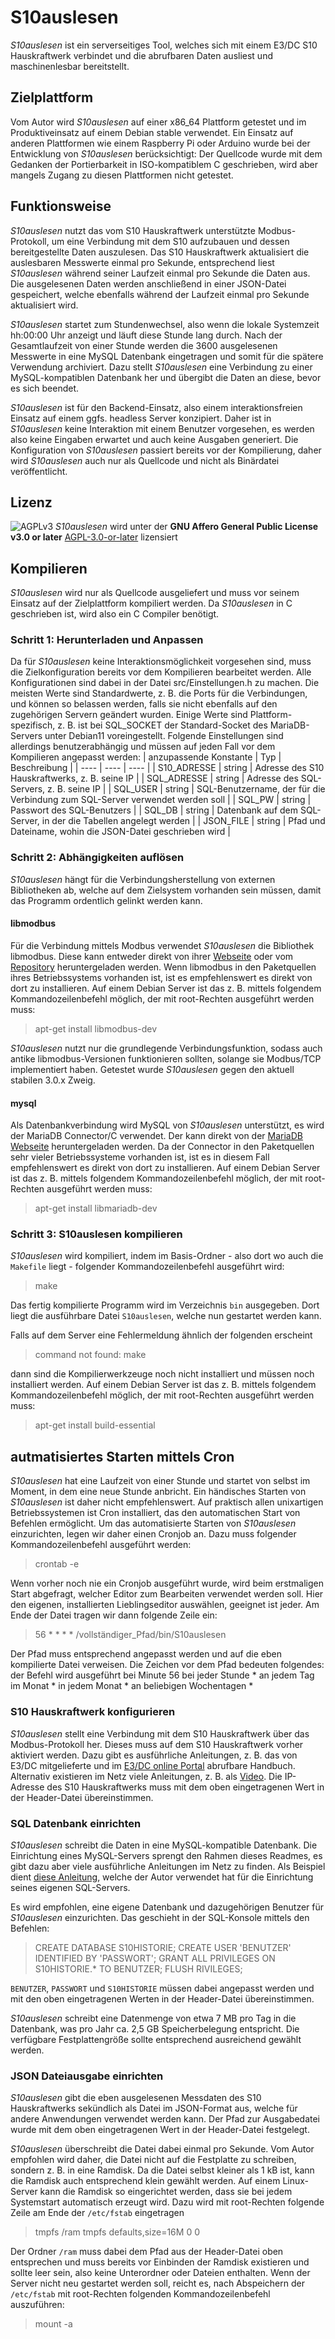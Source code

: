 # S10auslesen

*S10auslesen* ist ein serverseitiges Tool, welches sich mit einem E3/DC S10 Hauskraftwerk verbindet und die abrufbaren Daten ausliest und maschinenlesbar bereitstellt.

## Zielplattform

Vom Autor wird *S10auslesen* auf einer x86_64 Plattform getestet und im Produktiveinsatz auf einem Debian stable verwendet. Ein Einsatz auf anderen Plattformen wie einem Raspberry Pi oder Arduino wurde bei der Entwicklung von *S10auslesen* berücksichtigt: Der Quellcode wurde mit dem Gedanken der Portierbarkeit in ISO-kompatiblem C geschrieben, wird aber mangels Zugang zu diesen Plattformen nicht getestet.

## Funktionsweise

*S10auslesen* nutzt das vom S10 Hauskraftwerk unterstützte Modbus-Protokoll, um eine Verbindung mit dem S10 aufzubauen und dessen bereitgestellte Daten auszulesen. Das S10 Hauskraftwerk aktualisiert die auslesbaren Messwerte einmal pro Sekunde, entsprechend liest *S10auslesen* während seiner Laufzeit einmal pro Sekunde die Daten aus. Die ausgelesenen Daten werden anschließend in einer JSON-Datei gespeichert, welche ebenfalls während der Laufzeit einmal pro Sekunde aktualisiert wird.

*S10auslesen* startet zum Stundenwechsel, also wenn die lokale Systemzeit hh:00:00 Uhr anzeigt und läuft diese Stunde lang durch. Nach der Gesamtlaufzeit von einer Stunde werden die 3600 ausgelesenen Messwerte in eine MySQL Datenbank eingetragen und somit für die spätere Verwendung archiviert. Dazu stellt *S10auslesen* eine Verbindung zu einer MySQL-kompatiblen Datenbank her und übergibt die Daten an diese, bevor es sich beendet.

*S10auslesen* ist für den Backend-Einsatz, also einem interaktionsfreien Einsatz auf einem ggfs. headless Server konzipiert. Daher ist in *S10auslesen* keine Interaktion mit einem Benutzer vorgesehen, es werden also keine Eingaben erwartet und auch keine Ausgaben generiert. Die Konfiguration von *S10auslesen* passiert bereits vor der Kompilierung, daher wird *S10auslesen* auch nur als Quellcode und nicht als Binärdatei veröffentlicht.

## Lizenz

![AGPLv3](https://www.gnu.org/graphics/agplv3-88x31.png) *S10auslesen* wird unter der **GNU Affero General Public License v3.0 or later** [AGPL-3.0-or-later](LICENSE.md) lizensiert

## Kompilieren

*S10auslesen* wird nur als Quellcode ausgeliefert und muss vor seinem Einsatz auf der Zielplattform kompiliert werden. Da *S10auslesen* in C geschrieben ist, wird also ein C Compiler benötigt.

### Schritt 1: Herunterladen und Anpassen

Da für *S10auslesen* keine Interaktionsmöglichkeit vorgesehen sind, muss die Zielkonfiguration bereits vor dem Kompilieren bearbeitet werden. Alle Konfigurationen sind dabei in der Datei src/Einstellungen.h zu machen.
Die meisten Werte sind Standardwerte, z.&nbsp;B. die Ports für die Verbindungen, und können so belassen werden, falls sie nicht ebenfalls auf den zugehörigen Servern geändert wurden. Einige Werte sind Plattform-spezifisch, z.&nbsp;B. ist bei SQL_SOCKET der Standard-Socket des MariaDB-Servers unter Debian11 voreingestellt.
Folgende Einstellungen sind allerdings benutzerabhängig und müssen auf jeden Fall vor dem Kompilieren angepasst werden:
| anzupassende Konstante | Typ | Beschreibung |
| ---- | ---- | ---- |
| S10_ADRESSE | string | Adresse des S10 Hauskraftwerks, z.&nbsp;B. seine IP |
| SQL_ADRESSE | string | Adresse des SQL-Servers, z.&nbsp;B. seine IP |
| SQL_USER | string | SQL-Benutzername, der für die Verbindung zum SQL-Server verwendet werden soll |
| SQL_PW | string | Passwort des SQL-Benutzers |
| SQL_DB | string | Datenbank auf dem SQL-Server, in der die Tabellen angelegt werden |
| JSON_FILE | string | Pfad und Dateiname, wohin die JSON-Datei geschrieben wird |

### Schritt 2: Abhängigkeiten auflösen

*S10auslesen* hängt für die Verbindungsherstellung von externen Bibliotheken ab, welche auf dem Zielsystem vorhanden sein müssen, damit das Programm ordentlich gelinkt werden kann.

#### libmodbus

Für die Verbindung mittels Modbus verwendet *S10auslesen* die Bibliothek libmodbus. Diese kann entweder direkt von ihrer [Webseite](https://libmodbus.org/) oder vom [Repository](https://github.com/stephane/libmodbus) heruntergeladen werden.
Wenn libmodbus in den Paketquellen ihres Betriebssystems vorhanden ist, ist es empfehlenswert es direkt von dort zu installieren.
Auf einem Debian Server ist das z.&nbsp;B. mittels folgendem Kommandozeilenbefehl möglich, der mit root-Rechten ausgeführt werden muss:
> apt-get install libmodbus-dev

*S10auslesen* nutzt nur die grundlegende Verbindungsfunktion, sodass auch antike libmodbus-Versionen funktionieren sollten, solange sie Modbus/TCP implementiert haben. Getestet wurde *S10auslesen* gegen den aktuell stabilen 3.0.x Zweig.

#### mysql

Als Datenbankverbindung wird MySQL von *S10auslesen* unterstützt, es wird der MariaDB Connector/C verwendet. Der kann direkt von der [MariaDB Webseite](https://mariadb.com/kb/en/mariadb-connector-c/) heruntergeladen werden.
Da der Connector in den Paketquellen sehr vieler Betriebssysteme vorhanden ist, ist es in diesem Fall empfehlenswert es direkt von dort zu installieren.
Auf einem Debian Server ist das z.&nbsp;B. mittels folgendem Kommandozeilenbefehl möglich, der mit root-Rechten ausgeführt werden muss:
> apt-get install libmariadb-dev

### Schritt 3: S10auslesen kompilieren

*S10auslesen* wird kompiliert, indem im Basis-Ordner - also dort wo auch die `Makefile` liegt - folgender Kommandozeilenbefehl ausgeführt wird:
> make

Das fertig kompilierte Programm wird im Verzeichnis `bin` ausgegeben. Dort liegt die ausführbare Datei `S10auslesen`, welche nun gestartet werden kann.

Falls auf dem Server eine Fehlermeldung ähnlich der folgenden erscheint
> command not found: make

dann sind die Kompilierwerkzeuge noch nicht installiert und müssen noch installiert werden.
Auf einem Debian Server ist das z.&nbsp;B. mittels folgendem Kommandozeilenbefehl möglich, der mit root-Rechten ausgeführt werden muss:
> apt-get install build-essential

## autmatisiertes Starten mittels Cron

*S10auslesen* hat eine Laufzeit von einer Stunde und startet von selbst im Moment, in dem eine neue Stunde anbricht.
Ein händisches Starten von *S10auslesen* ist daher nicht empfehlenswert. Auf praktisch allen unixartigen Betriebssystemen ist Cron installiert, das den automatischen Start von Befehlen ermöglicht.
Um das automatisierte Starten von *S10auslesen* einzurichten, legen wir daher einen Cronjob an. Dazu muss folgender Kommandozeilenbefehl ausgeführt werden:
> crontab -e

Wenn vorher noch nie ein Cronjob ausgeführt wurde, wird beim erstmaligen Start abgefragt, welcher Editor zum Bearbeiten verwendet werden soll. Hier den eigenen, installierten Lieblingseditor auswählen, geeignet ist jeder.
Am Ende der Datei tragen wir dann folgende Zeile ein:
> 56 * * * * /vollständiger_Pfad/bin/S10auslesen

Der Pfad muss entsprechend angepasst werden und auf die eben kompilierte Datei verweisen. Die Zeichen vor dem Pfad bedeuten folgendes: der Befehl wird ausgeführt bei Minute 56 bei jeder Stunde * an jedem Tag im Monat * in jedem Monat * an beliebigen Wochentagen *

### S10 Hauskraftwerk konfigurieren

*S10auslesen* stellt eine Verbindung mit dem S10 Hauskraftwerk über das Modbus-Protokoll her. Dieses muss auf dem S10 Hauskraftwerk vorher aktiviert werden. Dazu gibt es ausführliche Anleitungen, z.&nbsp;B. das von E3/DC mitgelieferte und im [E3/DC online Portal](https://s10.e3dc.com/s10/) abrufbare Handbuch.
Alternativ existieren im Netz viele Anleitungen, z.&nbsp;B. als [Video](https://www.youtube.com/watch?v=a5RjLClphxA).
Die IP-Adresse des S10 Hauskraftwerks muss mit dem oben eingetragenen Wert in der Header-Datei übereinstimmen.

### SQL Datenbank einrichten

*S10auslesen* schreibt die Daten in eine MySQL-kompatible Datenbank. Die Einrichtung eines MySQL-Servers sprengt den Rahmen dieses Readmes, es gibt dazu aber viele ausführliche Anleitungen im Netz zu finden.
Als Beispiel dient [diese Anleitung](https://www.howtoforge.de/anleitung/so-installierst-du-mariadb-unter-debian-11/), welche der Autor verwendet hat für die Einrichtung seines eigenen SQL-Servers.

Es wird empfohlen, eine eigene Datenbank und dazugehörigen Benutzer für *S10auslesen* einzurichten. Das geschieht in der SQL-Konsole mittels den Befehlen:
> CREATE DATABASE S10HISTORIE;
> CREATE USER 'BENUTZER' IDENTIFIED BY 'PASSWORT';
> GRANT ALL PRIVILEGES ON S10HISTORIE.* TO BENUTZER;
> FLUSH RIVILEGES;

`BENUTZER`, `PASSWORT` und  `S10HISTORIE` müssen dabei angepasst werden und mit den oben eingetragenen Werten in der Header-Datei übereinstimmen.

*S10auslesen* schreibt eine Datenmenge von etwa 7&nbsp;MB pro Tag in die Datenbank, was pro Jahr ca. 2,5&nbsp;GB Speicherbelegung entspricht. Die verfügbare Festplattengröße sollte entsprechend ausreichend gewählt werden.

### JSON Dateiausgabe einrichten

*S10auslesen* gibt die eben ausgelesenen Messdaten des S10 Hauskraftwerks sekündlich als Datei im JSON-Format aus, welche für andere Anwendungen verwendet werden kann.
Der Pfad zur Ausgabedatei wurde mit dem oben eingetragenen Wert in der Header-Datei festgelegt.

*S10auslesen* überschreibt die Datei dabei einmal pro Sekunde. Vom Autor empfohlen wird daher, die Datei nicht auf die Festplatte zu schreiben, sondern z.&nbsp;B. in eine Ramdisk. Da die Datei selbst kleiner als 1&nbsp;kB ist, kann die Ramdisk auch entsprechend klein gewählt werden.
Auf einem Linux-Server kann die Ramdisk so eingerichtet werden, dass sie bei jedem Systemstart automatisch erzeugt wird. Dazu wird mit root-Rechten folgende Zeile am Ende der `/etc/fstab` eingetragen
> tmpfs /ram tmpfs defaults,size=16M 0 0

Der Ordner `/ram` muss dabei dem Pfad aus der Header-Datei oben entsprechen und muss bereits vor Einbinden der Ramdisk existieren und sollte leer sein, also keine Unterordner oder Dateien enthalten.
Wenn der Server nicht neu gestartet werden soll, reicht es, nach Abspeichern der `/etc/fstab` mit root-Rechten folgenden Kommandozeilenbefehl auszuführen:
> mount -a
